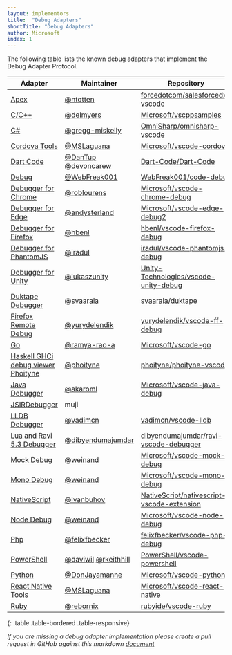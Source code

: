 ```yaml
---
layout: implementors
title:  "Debug Adapters"
shortTitle: "Debug Adapters"
author: Microsoft
index: 1
---
```


The following table lists the known debug adapters that implement the Debug Adapter Protocol.

| Adapter | Maintainer | Repository |
|---------|------------|------------|
[Apex](https://marketplace.visualstudio.com/items?itemName=salesforce.salesforcedx-vscode-apex-debugger)|[@ntotten](https://github.com/ntotten)| [forcedotcom/salesforcedx-vscode](https://github.com/forcedotcom/salesforcedx-vscode)
[C/C++](https://marketplace.visualstudio.com/items?itemName=ms-vscode.cpptools)|[@delmyers](https://github.com/delmyers)| [Microsoft/vscppsamples](https://github.com/Microsoft/vscppsamples)
[C#](https://marketplace.visualstudio.com/items?itemName=ms-vscode.csharp)|[@gregg-miskelly](https://github.com/gregg-miskelly)|[OmniSharp/omnisharp-vscode](https://github.com/OmniSharp/omnisharp-vscode)
[Cordova Tools](https://marketplace.visualstudio.com/items?itemName=vsmobile.cordova-tools)|[@MSLaguana](https://github.com/MSLaguana)|[Microsoft/vscode-cordova](https://github.com/Microsoft/vscode-cordova)
[Dart Code](https://marketplace.visualstudio.com/items?itemName=DanTup.dart-code)|[@DanTup](https://github.com/DanTup) [@devoncarew](https://github.com/devoncarew)|[Dart-Code/Dart-Code](https://github.com/Dart-Code/Dart-Code)
[Debug](https://marketplace.visualstudio.com/items?itemName=webfreak.debug)|[@WebFreak001](https://github.com/WebFreak001)|[WebFreak001/code-debug](https://github.com/WebFreak001/code-debug)
[Debugger for Chrome](https://marketplace.visualstudio.com/items?itemName=msjsdiag.debugger-for-chrome)|[@roblourens](https://github.com/roblourens)|[Microsoft/vscode-chrome-debug](https://github.com/microsoft/vscode-chrome-debug)
[Debugger for Edge](https://marketplace.visualstudio.com/items?itemName=msjsdiag.debugger-for-edge)|[@andysterland](https://github.com/andysterland)|[Microsoft/vscode-edge-debug2](https://github.com/Microsoft/vscode-edge-debug2)
[Debugger for Firefox](https://marketplace.visualstudio.com/items?itemName=hbenl.vscode-firefox-debug)|[@hbenl](https://github.com/hbenl)|[hbenl/vscode-firefox-debug](https://github.com/hbenl/vscode-firefox-debug)
[Debugger for PhantomJS](https://marketplace.visualstudio.com/items?itemName=iradul.debugger-for-phantomjs)|[@iradul](https://github.com/iradul)|[iradul/vscode-phantomjs-debug](https://github.com/iradul/vscode-phantomjs-debug)
[Debugger for Unity](https://marketplace.visualstudio.com/items?itemName=Unity.unity-debug)|[@lukaszunity](https://github.com/lukaszunity)|[Unity-Technologies/vscode-unity-debug](https://github.com/Unity-Technologies/vscode-unity-debug)
[Duktape Debugger](https://marketplace.visualstudio.com/items?itemName=HaroldBrenes.duk-debug)|[@svaarala](https://github.com/svaarala)|[svaarala/duktape](https://github.com/svaarala/duktape)
[Firefox Remote Debug](https://marketplace.visualstudio.com/items?itemName=yurydelendik.firefox-debug)|[@yurydelendik](https://github.com/yurydelendik)|[yurydelendik/vscode-ff-debug](https://github.com/yurydelendik/vscode-ff-debug)
[Go](https://marketplace.visualstudio.com/items?itemName=lukehoban.Go)|[@ramya-rao-a](https://github.com/ramya-rao-a)|[Microsoft/vscode-go](https://github.com/Microsoft/vscode-go)
[Haskell GHCi debug viewer Phoityne](https://marketplace.visualstudio.com/items?itemName=phoityne.phoityne-vscode)|[@phoityne](https://github.com/phoityne)|[phoityne/phoityne-vscode](https://github.com/phoityne/phoityne-vscode)
[Java Debugger](https://marketplace.visualstudio.com/items?itemName=vscjava.vscode-java-debug)|[@akaroml](https://github.com/akaroml)|[Microsoft/vscode-java-debug](https://github.com/Microsoft/vscode-java-debug)
[JSIRDebugger](https://marketplace.visualstudio.com/items?itemName=muji.jsirdebugger)|muji
[LLDB Debugger](https://marketplace.visualstudio.com/items?itemName=vadimcn.vscode-lldb)|[@vadimcn](https://github.com/vadimcn)|[vadimcn/vscode-lldb](https://github.com/vadimcn/vscode-lldb)
[Lua and Ravi 5.3 Debugger](https://marketplace.visualstudio.com/items?itemName=ravilang.ravi-debug)|[@dibyendumajumdar](https://github.com/dibyendumajumdar)|[dibyendumajumdar/ravi-vscode-debugger](https://github.com/dibyendumajumdar/ravi-vscode-debugger)
[Mock Debug](https://marketplace.visualstudio.com/items?itemName=andreweinand.mock-debug)|[@weinand](https://github.com/weinand)|[Microsoft/vscode-mock-debug](https://github.com/Microsoft/vscode-mock-debug)
[Mono Debug](https://marketplace.visualstudio.com/items?itemName=ms-vscode.mono-debug)|[@weinand](https://github.com/weinand)|[Microsoft/vscode-mono-debug](https://github.com/Microsoft/vscode-mono-debug)
[NativeScript](https://marketplace.visualstudio.com/items?itemName=Telerik.nativescript)|[@ivanbuhov](https://github.com/ivanbuhov)|[NativeScript/nativescript-vscode-extension](https://github.com/NativeScript/nativescript-vscode-extension/)
[Node Debug](https://github.com/Microsoft/vscode-node-debug)|[@weinand](https://github.com/weinand)|[Microsoft/vscode-node-debug](https://github.com/Microsoft/vscode-node-debug)
[Php](https://marketplace.visualstudio.com/items?itemName=felixfbecker.php-debug)|[@felixfbecker](https://github.com/felixfbecker)|[felixfbecker/vscode-php-debug](https://github.com/felixfbecker/vscode-php-debug)
[PowerShell](https://marketplace.visualstudio.com/items?itemName=ms-vscode.PowerShell)|[@daviwil](https://github.com/daviwil) [@rkeithhill](https://github.com/rkeithhill)|[PowerShell/vscode-powershell](https://github.com/PowerShell/vscode-powershell)
[Python](https://marketplace.visualstudio.com/items?itemName=ms-python.python)|[@DonJayamanne](https://github.com/DonJayamanne)|[Microsoft/vscode-python](https://github.com/Microsoft/vscode-python)
[React Native Tools](https://marketplace.visualstudio.com/items?itemName=vsmobile.vscode-react-native)|[@MSLaguana](https://github.com/MSLaguana)|[Microsoft/vscode-react-native](https://github.com/Microsoft/vscode-react-native/issues)
[Ruby](https://marketplace.visualstudio.com/items?itemName=rebornix.Ruby)|[@rebornix](https://github.com/rebornix)|[rubyide/vscode-ruby](https://github.com/rubyide/vscode-ruby)
{: .table .table-bordered .table-responsive}

*If you are missing a debug adapter implementation please create a pull request in GitHub against this markdown [document](https://github.com/Microsoft/debug-adapter-protocol/blob/gh-pages/_implementors/adapters.md)*
